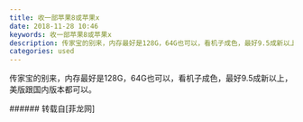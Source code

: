 ```yaml
---
title: 收一部苹果8或苹果x
date: 2018-11-28 10:46
keywords: 收一部苹果8或苹果x
description: 传家宝的别来，内存最好是128G，64G也可以，看机子成色，最好9.5成新以上，美版跟国内版本都可以。
categories: used
---
```

<td class="t_f" id="postmessage_2368222">

传家宝的别来，内存最好是128G，64G也可以，看机子成色，最好9.5成新以上，美版跟国内版本都可以。<br/>
</td>
###### 转载自[菲龙网]